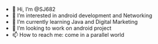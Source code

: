 - 👋 Hi, I’m @SJ682
- 👀 I’m interested in android development and Networking
- 🌱 I’m currently learning Java and Digital Marketing
- 💞️ I’m looking to work on android project
- 📫 How to reach me: come in a parallel world

<!---
SJ682/SJ682 is a ✨ special ✨ repository because its `README.md` (this file) appears on your GitHub profile.
You can click the Preview link to take a look at your changes.
--->
